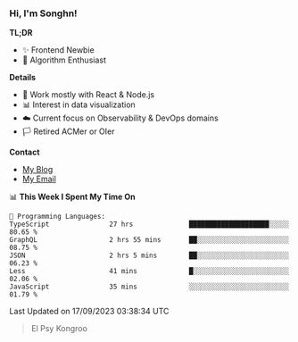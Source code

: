 ### Hi, I'm Songhn!

**TL;DR**

- ✨ Frontend Newbie
- 🎈 Algorithm Enthusiast

**Details**

- 🎯 Work mostly with React & Node.js
- 📊 Interest in data visualization
- ☁️ Current focus on Observability & DevOps domains
- 🏳️ Retired ACMer or OIer

**Contact**
- [My Blog](https://blog.songhn.com)
- [My Email](mailto:songhn233@gmail.com)

<!--START_SECTION:waka-->
📊 **This Week I Spent My Time On** 

```text
💬 Programming Languages: 
TypeScript               27 hrs              ████████████████████░░░░░   80.65 % 
GraphQL                  2 hrs 55 mins       ██░░░░░░░░░░░░░░░░░░░░░░░   08.75 % 
JSON                     2 hrs 5 mins        ██░░░░░░░░░░░░░░░░░░░░░░░   06.23 % 
Less                     41 mins             █░░░░░░░░░░░░░░░░░░░░░░░░   02.06 % 
JavaScript               35 mins             ░░░░░░░░░░░░░░░░░░░░░░░░░   01.79 % 
```


 Last Updated on 17/09/2023 03:38:34 UTC
<!--END_SECTION:waka-->

> El Psy Kongroo
